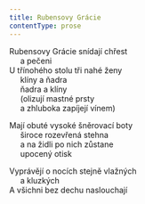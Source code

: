 ```yaml
---
title: Rubensovy Grácie
contentType: prose
---
```


<section>

Rubensovy Grácie snídají chřest  
     a pečeni  
U třínohého stolu tři nahé ženy  
     klíny a ňadra  
     ňadra a klíny  
     (olizují mastné prsty  
     a zhluboka zapíjejí vínem)

Mají obuté vysoké šněrovací boty  
     široce rozevřená stehna  
     a na židli po nich zůstane  
     upocený otisk

</section>

<section>

Vyprávějí o nocích stejně vlažných  
     a kluzkých  
A všichni bez dechu naslouchají

</section>
